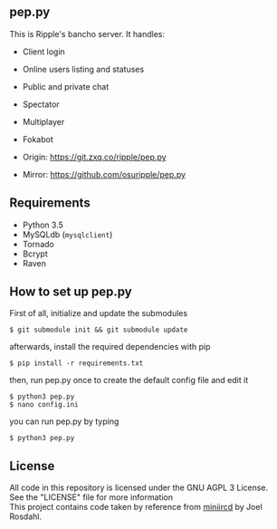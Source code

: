## pep.py

This is Ripple's bancho server. It handles:
- Client login
- Online users listing and statuses
- Public and private chat
- Spectator
- Multiplayer
- Fokabot

- Origin: https://git.zxq.co/ripple/pep.py
- Mirror: https://github.com/osuripple/pep.py

## Requirements
- Python 3.5
- MySQLdb (`mysqlclient`)
- Tornado
- Bcrypt
- Raven

## How to set up pep.py
First of all, initialize and update the submodules
```
$ git submodule init && git submodule update
```
afterwards, install the required dependencies with pip
```
$ pip install -r requirements.txt
```
then, run pep.py once to create the default config file and edit it
```
$ python3 pep.py
$ nano config.ini
```
you can run pep.py by typing
```
$ python3 pep.py
```

## License
All code in this repository is licensed under the GNU AGPL 3 License.  
See the "LICENSE" file for more information  
This project contains code taken by reference from [miniircd](https://github.com/jrosdahl/miniircd) by Joel Rosdahl.
